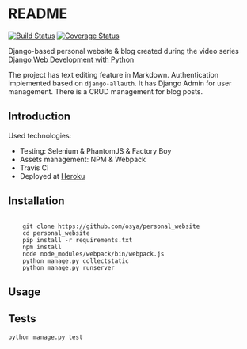 # README

[![Build Status](https://travis-ci.org/osya/personal_website.svg)](https://travis-ci.org/osya/personal_website) [![Coverage Status](https://coveralls.io/repos/github/osya/personal_website/badge.svg?branch=master)](https://coveralls.io/github/osya/personal_website?branch=master)

 Django-based personal website & blog created during the video series [Django Web Development with Python](https://www.youtube.com/playlist?list=PLQVvvaa0QuDeA05ZouE4OzDYLHY-XH-Nd)

The project has text editing feature in Markdown. Authentication implemented based on `django-allauth`. It has Django Admin for user management. There is a CRUD management for blog posts.

## Introduction

Used technologies:

- Testing: Selenium & PhantomJS & Factory Boy
- Assets management: NPM & Webpack
- Travis CI
- Deployed at [Heroku](https://django-personal-website.herokuapp.com/)

## Installation

```shell

    git clone https://github.com/osya/personal_website
    cd personal_website
    pip install -r requirements.txt
    npm install
    node node_modules/webpack/bin/webpack.js
    python manage.py collectstatic
    python manage.py runserver
```

## Usage

## Tests

 `python manage.py test`
